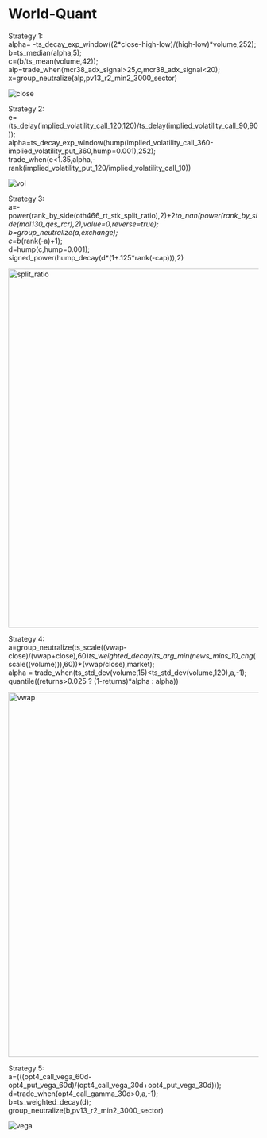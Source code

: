 # World-Quant

Strategy 1:<br/>
alpha= -ts_decay_exp_window((2*close-high-low)/(high-low)*volume,252);<br/>
b=ts_median(alpha,5);<br/>
c=(b/ts_mean(volume,42));<br/>
alp=trade_when(mcr38_adx_signal>25,c,mcr38_adx_signal<20);<br/>
x=group_neutralize(alp,pv13_r2_min2_3000_sector)<br/>


![close](https://github.com/ShreyasHonrao/World-Quant/assets/108209291/499ad69b-acab-48d7-b7de-260c87db6662)<br/>


Strategy 2:<br/>
e=(ts_delay(implied_volatility_call_120,120)/ts_delay(implied_volatility_call_90,90));<br/>
alpha=ts_decay_exp_window(hump(implied_volatility_call_360-implied_volatility_put_360,hump=0.001),252);<br/>
trade_when(e<1.35,alpha,-rank(implied_volatility_put_120/implied_volatility_call_10))<br/>

![vol](https://github.com/ShreyasHonrao/World-Quant/assets/108209291/8eb56e53-0b7c-4b69-af85-670f15656030)<br/>


Strategy 3:<br/>
a=-power(rank_by_side(oth466_rt_stk_split_ratio),2)+2*to_nan(power(rank_by_side(mdl130_qes_rcr),2),value=0,reverse=true);<br/>
b=group_neutralize(a,exchange);<br/>
c=b*(rank(-a)+1);<br/>
d=hump(c,hump=0.001);<br/>
signed_power(hump_decay(d*(1+.125*rank(-cap))),2)<br/>

<img width="723" alt="split_ratio" src="https://github.com/ShreyasHonrao/World-Quant/assets/108209291/d5084003-2887-4eeb-980f-0cbf9d6fd728"><br/>


Strategy 4:<br/>
a=group_neutralize(ts_scale((vwap-close)/(vwap+close),60)*ts_weighted_decay(ts_arg_min(news_mins_10_chg*(scale((volume))),60))*(vwap/close),market);<br/>
alpha  = trade_when(ts_std_dev(volume,15)<ts_std_dev(volume,120),a,-1);<br/>
quantile((returns>0.025 ? (1-returns)*alpha : alpha))<br/>

<img width="735" alt="vwap" src="https://github.com/ShreyasHonrao/World-Quant/assets/108209291/c2a528e2-f638-46d1-b9e3-9c8c1536c558"><br/>


Strategy 5:<br/>
a=(((opt4_call_vega_60d-opt4_put_vega_60d)/(opt4_call_vega_30d+opt4_put_vega_30d)));<br/>
d=trade_when(opt4_call_gamma_30d>0,a,-1);<br/>
b=ts_weighted_decay(d);<br/>
group_neutralize(b,pv13_r2_min2_3000_sector)<br/>

![vega](https://github.com/ShreyasHonrao/World-Quant/assets/108209291/92904ad9-478c-48a7-ae16-715677e159c9)<br/>



